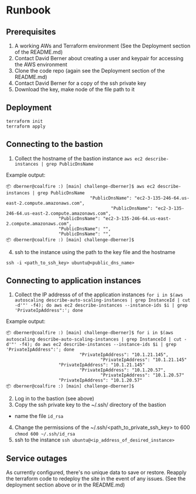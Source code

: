 # Runbook

## Prerequisites

1. A working AWs and Terraform environment (See the Deployment section of the README.md)
2. Contact David Berner about creating a user and keypair for accessing the AWS environment
3. Clone the code repo (again see the Deployment section of the README.md)
4. Contact David Berner for a copy of the ssh private key
5. Download the key, make node of the file path to it

## Deployment

```
terraform init
terraform apply
```

## Connecting to the bastion

1. Collect the hostname of the bastion instance
`aws ec2 describe-instances | grep PublicDnsName`

Example output:
```
📦 dberner@coalfire :) [main] challenge-dberner]$ aws ec2 describe-instances | grep PublicDnsName
                                "PublicDnsName": "ec2-3-135-246-64.us-east-2.compute.amazonaws.com",
                                        "PublicDnsName": "ec2-3-135-246-64.us-east-2.compute.amazonaws.com",
                    "PublicDnsName": "ec2-3-135-246-64.us-east-2.compute.amazonaws.com",
                    "PublicDnsName": "",
                    "PublicDnsName": "",
📦 dberner@coalfire :) [main] challenge-dberner]$ 
```

4. ssh to the instance using the path to the key file and the hostname
```
ssh -i <path_to_ssh_key> ubuntu@<public_dns_name>
```

## Connecting to application instances

1. Collect the IP addresss of of the application instances
`for i in $(aws autoscaling describe-auto-scaling-instances | grep InstanceId | cut -d'"' -f4); do aws ec2 describe-instances --instance-ids $i | grep 'PrivateIpAddress":'; done`

Example output:
```
📦 dberner@coalfire :) [main] challenge-dberner]$ for i in $(aws autoscaling describe-auto-scaling-instances | grep InstanceId | cut -d'"' -f4); do aws ec2 describe-instances --instance-ids $i | grep 'PrivateIpAddress":'; done
                            "PrivateIpAddress": "10.1.21.145",
                                    "PrivateIpAddress": "10.1.21.145"
                    "PrivateIpAddress": "10.1.21.145"
                            "PrivateIpAddress": "10.1.20.57",
                                    "PrivateIpAddress": "10.1.20.57"
                    "PrivateIpAddress": "10.1.20.57"
📦 dberner@coalfire :) [main] challenge-dberner]$ 
```
2. Log in to the bastion (see above)
3. Copy the ssh private key to the ~/.ssh/ directory of the bastion
  - name the file `id_rsa`
4. Change the permissions of the ~/.ssh/<path_to_private_ssh_key> to 600
`chmod 600 ~/.ssh/id_rsa`
5. ssh to the instance
`ssh ubuntu@<ip_address_of_desired_instance>`
## Service outages

As currently configured, there's no unique data to save or restore. Reapply the terraform code to redeploy the site in the event of any issues. (See the deployment section above or in the README.md)

